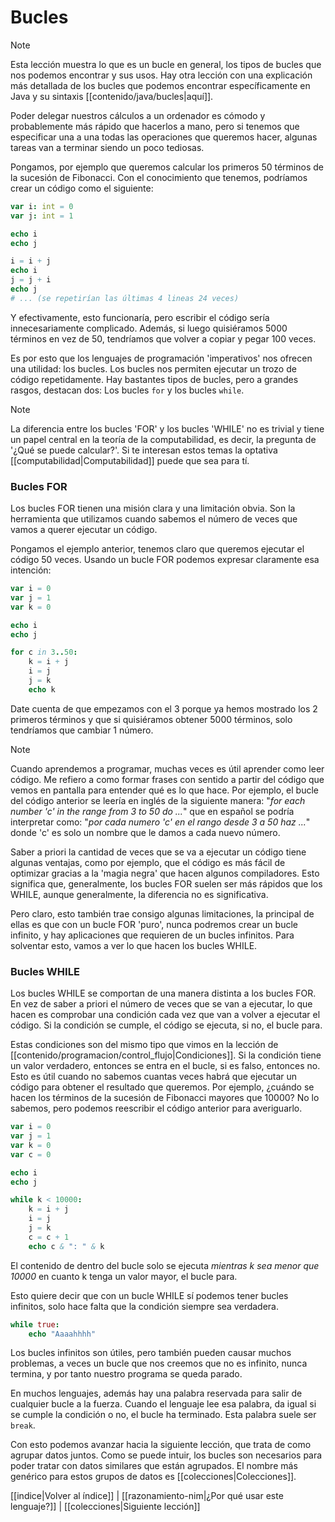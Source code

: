 # Bucles
> [!NOTE]
> Esta lección muestra lo que es un bucle en general, los tipos de bucles que nos podemos encontrar y sus usos. Hay otra lección con una explicación más detallada de los bucles que podemos encontrar específicamente en Java y su sintaxis [[contenido/java/bucles|aquí]].

Poder delegar nuestros cálculos a un ordenador es cómodo y probablemente más rápido que hacerlos a mano, pero si tenemos que especificar una a una todas las operaciones que queremos hacer, algunas tareas van a terminar siendo un poco tediosas. 

Pongamos, por ejemplo que queremos calcular los primeros 50 términos de la sucesión de Fibonacci. Con el conocimiento que tenemos, podríamos crear un código como el siguiente:

```nim
var i: int = 0
var j: int = 1

echo i
echo j

i = i + j
echo i
j = j + i
echo j
# ... (se repetirían las últimas 4 lineas 24 veces)
```

Y efectivamente, esto funcionaría, pero escribir el código sería innecesariamente complicado. Además, si luego quisiéramos 5000 términos en vez de 50, tendríamos que volver a copiar y pegar 100 veces.

Es por esto que los lenguajes de programación 'imperativos' nos ofrecen una utilidad: los bucles. Los bucles nos permiten ejecutar un trozo de código repetidamente. Hay bastantes tipos de bucles, pero a grandes rasgos, destacan dos: Los bucles `for` y los bucles `while`.

> [!NOTE]
> La diferencia entre los bucles 'FOR' y los bucles 'WHILE' no es trivial y tiene un papel central en la teoría de la computabilidad, es decir, la pregunta de '¿Qué se puede calcular?'. Si te interesan estos temas la optativa [[computabilidad|Computabilidad]] puede que sea para tí.

### Bucles FOR
Los bucles FOR tienen una misión clara y una limitación obvia. Son la herramienta que utilizamos cuando sabemos el número de veces que vamos a querer ejecutar un código. 

Pongamos el ejemplo anterior, tenemos claro que queremos ejecutar el código 50 veces. Usando un bucle FOR podemos expresar claramente esa intención:

```nim
var i = 0
var j = 1
var k = 0

echo i
echo j

for c in 3..50:
	k = i + j
	i = j
	j = k
	echo k
```

Date cuenta de que empezamos con el 3 porque ya hemos mostrado los 2 primeros términos y que si quisiéramos obtener 5000 términos, solo tendríamos que cambiar 1 número.

> [!NOTE]
> Cuando aprendemos a programar, muchas veces es útil aprender como leer código. Me refiero a como formar frases con sentido a partir del código que vemos en pantalla para entender qué es lo que hace. Por ejemplo, el bucle del código anterior se leería en inglés de la siguiente manera: "_for each number 'c' in the range from 3 to 50 do ..._" que en español se podría interpretar como: "_por cada numero 'c' en el rango desde 3 a 50 haz ..._" donde 'c' es solo un nombre que le damos a cada nuevo número.

Saber a priori la cantidad de veces que se va a ejecutar un código tiene algunas ventajas, como por ejemplo, que el código es más fácil de optimizar gracias a la 'magia negra' que hacen algunos compiladores. Esto significa que, generalmente, los bucles FOR suelen ser más rápidos que los WHILE, aunque generalmente, la diferencia no es significativa.

Pero claro, esto también trae consigo algunas limitaciones, la principal de ellas es que con un bucle FOR 'puro', nunca podremos crear un bucle infinito, y hay aplicaciones que requieren de un bucles infinitos. Para solventar esto, vamos a ver lo que hacen los bucles WHILE.

### Bucles WHILE
Los bucles WHILE se comportan de una manera distinta a los bucles FOR. En vez de saber a priori el número de veces que se van a ejecutar, lo que hacen es comprobar una condición cada vez que van a volver a ejecutar el código. Si la condición se cumple, el código se ejecuta, si no, el bucle para.

Estas condiciones son del mismo tipo que vimos en la lección de [[contenido/programacion/control_flujo|Condiciones]]. Si la condición tiene un valor verdadero, entonces se entra en el bucle, si es falso, entonces no. Esto es útil cuando no sabemos cuantas veces habrá que ejecutar un código para obtener el resultado que queremos. Por ejemplo, ¿cuándo se hacen los términos de la sucesión de Fibonacci mayores que 10000? No lo sabemos, pero podemos reescribir el código anterior para averiguarlo.

```nim
var i = 0
var j = 1
var k = 0
var c = 0

echo i
echo j

while k < 10000:
	k = i + j
	i = j
	j = k
	c = c + 1
	echo c & ": " & k
```

El contenido de dentro del bucle solo se ejecuta *mientras k sea menor que 10000* en cuanto k tenga un valor mayor, el bucle para.

Esto quiere decir que con un bucle WHILE sí podemos tener bucles infinitos, solo hace falta que la condición siempre sea verdadera.

```nim
while true:
	echo "Aaaahhhh"
```

Los bucles infinitos son útiles, pero también pueden causar muchos problemas, a veces un bucle que nos creemos que no es infinito, nunca termina, y por tanto nuestro programa se queda parado.

En muchos lenguajes, además hay una palabra reservada para salir de cualquier bucle a la fuerza. Cuando el lenguaje lee esa palabra, da igual si se cumple la condición o no, el bucle ha terminado. Esta palabra suele ser `break`.

Con esto podemos avanzar hacia la siguiente lección, que trata de como agrupar datos juntos. Como se puede intuir, los bucles son necesarios para poder tratar con datos similares que están agrupados. El nombre más genérico para estos grupos de datos es [[colecciones|Colecciones]].

[[indice|Volver al índice]] |  [[razonamiento-nim|¿Por qué usar este lenguaje?]] | [[colecciones|Siguiente lección]]